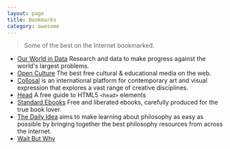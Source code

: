```yaml
---
layout: page
title: Bookmarks
category: awesome
---
```


> Some of the best on the Internet bookmarked.

- [Our World in Data](https://ourworldindata.org) Research and data to make progress against the world's largest problems.
- [Open Culture](http://www.openculture.com) The best free cultural & educational media on the web.
- [Collosal](Colossal) is an international platform for contemporary art and visual expression that explores a vast range of creative disciplines.
- [Head](https://htmlhead.dev) A free guide to HTML5 `<head>` elements
- [Standard Ebooks](https://standardebooks.org) Free and liberated ebooks,
carefully produced for the true book lover.
- [The Daily Idea](https://thedailyidea.org/) aims to make learning about philosophy as easy as possible by bringing together the best philosophy resources from across the internet.
- [Wait But Why](https://waitbutwhy.com)
